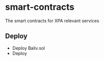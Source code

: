 # smart-contracts
The smart contracts for XPA relevant services

## Deploy
- Deploy Baliv.sol
- Deploy
